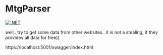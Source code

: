 # MtgParser
[![.NET](https://github.com/SashaSenichkin/MtgParser/actions/workflows/dotnet.yml/badge.svg?branch=master)](https://github.com/SashaSenichkin/MtgParser/actions/workflows/dotnet.yml)

well.. try to get some data from other websites.. it is not a stealing, if they provides all data for free))

https://localhost:5001/swagger/index.html
